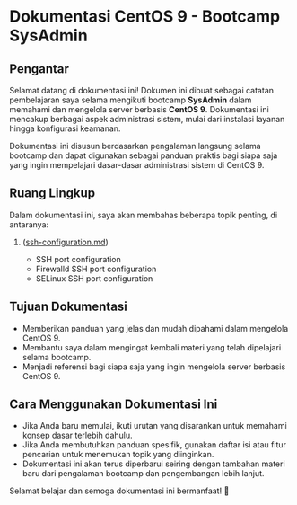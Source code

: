 # Dokumentasi CentOS 9 - Bootcamp SysAdmin

## Pengantar

Selamat datang di dokumentasi ini! Dokumen ini dibuat sebagai catatan pembelajaran saya selama mengikuti bootcamp **SysAdmin** dalam memahami dan mengelola server berbasis **CentOS 9**. Dokumentasi ini mencakup berbagai aspek administrasi sistem, mulai dari instalasi layanan hingga konfigurasi keamanan.

Dokumentasi ini disusun berdasarkan pengalaman langsung selama bootcamp dan dapat digunakan sebagai panduan praktis bagi siapa saja yang ingin mempelajari dasar-dasar administrasi sistem di CentOS 9.

## Ruang Lingkup

Dalam dokumentasi ini, saya akan membahas beberapa topik penting, di antaranya:

1. ([ssh-configuration.md](https://github.com/RafiNashirudin/centos9-sysadmin-docs/blob/main/ssh-configuration.md))

   - SSH port configuration
   - Firewalld SSH port configuration
   - SELinux SSH port configuration

## Tujuan Dokumentasi

- Memberikan panduan yang jelas dan mudah dipahami dalam mengelola CentOS 9.
- Membantu saya dalam mengingat kembali materi yang telah dipelajari selama bootcamp.
- Menjadi referensi bagi siapa saja yang ingin mengelola server berbasis CentOS 9.

## Cara Menggunakan Dokumentasi Ini

- Jika Anda baru memulai, ikuti urutan yang disarankan untuk memahami konsep dasar terlebih dahulu.
- Jika Anda membutuhkan panduan spesifik, gunakan daftar isi atau fitur pencarian untuk menemukan topik yang diinginkan.
- Dokumentasi ini akan terus diperbarui seiring dengan tambahan materi baru dari pengalaman bootcamp dan pengembangan lebih lanjut.

Selamat belajar dan semoga dokumentasi ini bermanfaat! 🚀
